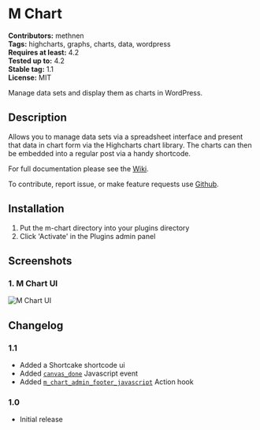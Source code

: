 # M Chart #
**Contributors:** methnen  
**Tags:** highcharts, graphs, charts, data, wordpress  
**Requires at least:** 4.2  
**Tested up to:** 4.2  
**Stable tag:** 1.1  
**License:** MIT  

Manage data sets and display them as charts in WordPress.

## Description ##

Allows you to manage data sets via a spreadsheet interface and present that data in chart form via the Highcharts chart library.  The charts can then be embedded into a regular post via a handy shortcode.

For full documentation please see the [Wiki](https://github.com/methnen/m-chart/wiki).

To contribute, report issue, or make feature requests use [Github](https://github.com/methnen/m-chart).

## Installation ##

1. Put the m-chart directory into your plugins directory
2. Click 'Activate' in the Plugins admin panel

## Screenshots ##

### 1. M Chart UI ###
![M Chart UI](https://methnen.com/misc/m-chart/screenshot-1.png)


## Changelog ##

### 1.1 ###

* Added a Shortcake shortcode ui
* Added [`canvas_done`](https://github.com/methnen/m-chart/wiki/Javascript-events#canvas_done) Javascript event
* Added [`m_chart_admin_footer_javascript`](https://github.com/methnen/m-chart/wiki/Action-and-filter-hooks#admin_footer_javascript) Action hook

### 1.0 ###

* Initial release
